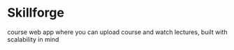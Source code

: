 # Skillforge
course web app where you can upload course and watch lectures, built with scalability in mind
